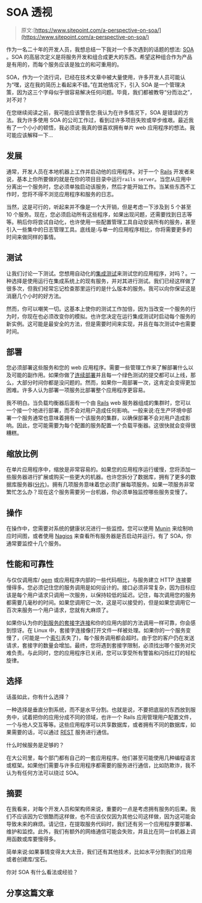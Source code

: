 # SOA 透视

> 原文:[https://www.sitepoint.com/a-perspective-on-soa/](https://www.sitepoint.com/a-perspective-on-soa/)

作为一名二十年的开发人员，我想总结一下我对一个多次遇到的话题的想法: [SOA](http://en.wikipedia.org/wiki/Service-oriented_architecture) 。SOA 的高层次定义是将服务开发和组合成更大的东西。希望这种组合作为产品是有用的，而每个服务应该是独立的和可重用的。

SOA，作为一个流行词，已经在技术文章中被大量使用，许多开发人员可能认为“嘿，这在我的简历上看起来不错。”在其他情况下，引入 SOA 是一个管理决策，因为这三个字母似乎很容易解决任何问题。毕竟，我们都被教导“分而治之”，对不对？

在您继续阅读之前，我可能应该警告您:我认为在许多情况下，SOA 是错误的方法。我为许多使用 SOA 的公司工作过，看到过许多项目失败或举步维艰。最近我有了一个小小的顿悟，我必须说:我真的很喜欢拥有单片 web 应用程序的想法。我可能应该解释一下…

## 发展

通常，开发人员在本地机器上工作并启动他的应用程序。对于一个 [Rails](http://rubyonrails.org/) 开发者来说，基本上你所要做的就是在你的项目目录中运行`rails server`。当您从应用中分离出一个服务时，您必须单独启动该服务，然后才能开始工作。当某些东西不工作时，您将不得不浏览应用程序和服务的日志。

当然，这是可行的，听起来并不像是一个大开销，但是考虑一下涉及到 5 个甚至 10 个服务。现在，您必须启动所有这些程序，如果出现问题，还需要找到日志等等。稍后你将尝试自动化，也许使用一些配置管理工具自动安装所有的服务，甚至引入一些集中的日志管理工具。底线是:与单一的应用程序相比，你将需要更多的时间来做同样的事情。

## 测试

让我们讨论一下测试。您想用自动化的[集成测试](http://en.%20%20wikipedia.org/wiki/Integration_testing)来测试您的应用程序，对吗？。一种选择是使用运行在集成系统上的现有服务，并对其进行测试。我们已经这样做了很多次，但我们经常忘记检查那里运行的是什么版本的服务。我可以向你保证这是消磨几个小时的好方法。

然而，你可以嘲笑一切。这基本上使你的测试工作加倍，因为当改变一个服务的行为时，你现在也必须改变你的模拟。也许您决定在运行集成测试时启动每个服务的新实例。这可能是最安全的方法，但是需要时间来实现，并且在每次测试中也需要时间。

## 部署

您必须部署这些服务和您的 web 应用程序。需要一些管理工作来了解部署什么以及可能的副作用。如果你做了[连续部署](http://en.wikipedia.org/wiki/Continuous_deployment)并且每一个绿色测试的提交都可以上线，那么，大部分时间你都是没问题的。然而，如果你一周部署一次，这肯定会变得更加困难。许多人认为部署一项服务比部署整个应用程序更容易。

我不明白。当负载均衡器后面有一个由 [Rails](http://rubyonrails.org/) web 服务器组成的集群时，您可以一个接一个地进行部署，而不会对用户造成任何影响。一般来说:在生产环境中部署一个服务通常也意味着拥有一个该服务的集群，以确保部署不会对用户造成影响。因此，您可能需要为每个配置的服务配置一个负载平衡器。这很快就会变得很糟糕。

## 缩放比例

在单片应用程序中，缩放是非常容易的。如果您的应用程序运行缓慢，您将添加一些服务器进行扩展或购买一些更大的机器。也许您拆分了数据库，拥有了更多的数据库服务器([分片](http://en.wikipedia.org/wiki/Shard_%28database_architecture%29))。拥有几项服务意味着您必须扩展每项服务。如果一项服务非常繁忙怎么办？现在这个服务需要另一台机器，你必须单独监控哪些服务变慢了。

## 操作

在操作中，您需要对系统的健康状况进行一些监控。您可以使用 [Munin](http://munin-monitoring.org/) 来绘制响应时间图，或者使用 [Nagios](http://www.nagios.org/) 来查看所有服务器是否启动并运行。有了 SOA，你通常要监控十几个服务。

## 性能和可靠性

与仅仅调用库/ [gem](http://rubygems.org/) 或应用程序内部的一些代码相比，与服务建立 HTTP 连接要慢得多。您必须记住您的服务调用是如何设计的。接口必须非常复杂，因为目标应该是每个用户请求只调用一次服务，以保持较低的延迟。记住，每次调用您的服务都需要几毫秒的时间。如果您调用它一次，这是可以接受的，但是如果您调用它一百次来服务一个用户请求，您就有大麻烦了。

如果你认为你的[到服务的套接字连接](http://en.wikipedia.org/wiki/Network_socket)和你的应用内部的方法调用一样可靠，你会感到惊讶。在 Linux 中，套接字连接像打开文件一样被处理。如果你的一个服务变慢了，(可能是一个[索引](http://en.wikipedia.org/wiki/Database_index)丢失了)，每个服务调用都会超时。由于您的客户仍在发送请求，套接字的数量会增加。最终，您将遇到套接字限制，必须找出哪个服务对灾难负责。与此同时，您的应用程序已关闭，您可以享受所有警笛和闪烁红灯的轻松旋律。

## 选择

话虽如此，你有什么选择？

一种选择是垂直分割系统，而不是水平分割。也就是说，不要把底层的东西放到服务中，试着把你的应用分成不同的领域，也许一个 Rails 应用管理用户配置文件，一个与他人交互等等。这些应用程序可以共享数据库，或者拥有不同的数据库，如果需要的话，可以通过 [REST](http://en.wikipedia.org/wiki/Representational_state_transfer) 服务进行通信。

什么时候服务是足够的？

在大公司里，每个部门都有自己的一套应用程序。他们甚至可能使用几种编程语言或框架。如果他们需要与许多应用程序都需要的服务进行通信，比如防欺诈，我不认为有任何方法可以绕过 SOA。

## 摘要

在我看来，对每个开发人员和架构师来说，重要的一点是考虑拥有服务的后果。我们不应该因为它很酷而这样做，也不应该仅仅因为其他公司这样做，因为这可能会导致未来的麻烦。请记住，在提取服务代码时，我们还有另一个应用程序要部署、维护和监控。此外，我们有额外的网络通信可能会失败，并且比在同一台机器上调用函数或库要慢得多。

简单来说:如果事情变得太大太丑，我们还有其他技术，比如水平分割我们的应用或者创建库/宝石。

你对 SOA 有什么看法或经验？

## 分享这篇文章